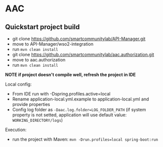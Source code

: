 # AAC

## Quickstart project build
 - git clone https://github.com/smartcommunitylab/API-Manager.git
 - move to API-Manager/wso2-integration
 - run `mvn clean install`
 - git clone https://github.com/smartcommunitylab/aac.authorization.git
 - move to aac.authorization
 - run `mvn clean install`

**NOTE if project doesn't compile well, refresh the project in IDE**
 
Local config:
 - From IDE run with -Dspring.profiles.active=local
 - Rename application-local.yml.example to application-local.yml and provide properties
 - Config log folder as `-Daac.log.folder=LOG_FOLDER_PATH` (if system property is not setted, application will use default value: `WORKING_DIRECTORY/logs`)

Execution:
 - run the project with Maven: ``mvn -Drun.profiles=local spring-boot:run`` 
 
